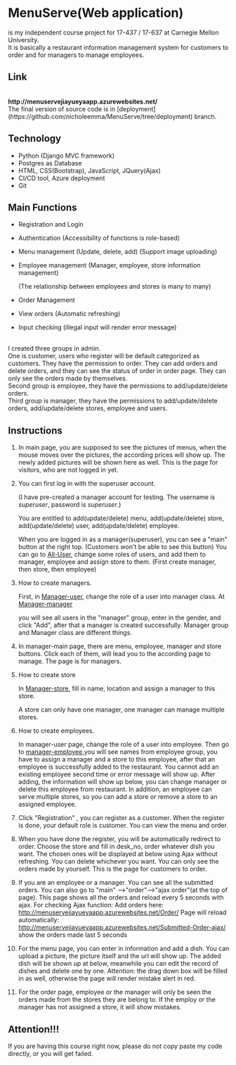 # MenuServe(Web application) 

is my independent course project for 17-437 / 17-637 at Carnegie Mellon University. 
<br>
It is basically a restaurant information management system for customers to order and for managers to manage employees.

## Link

<BR>
  <b>http://menuservejiayueyaapp.azurewebsites.net/</b>
<br>
The final version of source code is in [deployment](https://github.com/nicholeemma/MenuServe/tree/deployment) branch. 
 <br>

## Technology

- Python (Django MVC framework)
- Postgres as Database
- HTML, CSS(Bootstrap), JavaScript, JQuery(Ajax)
- CI/CD tool, Azure deployment
- Git

## Main Functions

  - Registration and Login

  - Authentication (Accessibility of functions is role-based)

  - Menu management (Update, delete, add) (Support image uploading)

  - Employee management (Manager, employee, store information management)

     (The relationship between employees and stores is many to many)

  - Order Management

  - View orders (Automatic refreshing)

  - Input checking (illegal input will render error message)

  <br>
I created three groups in admin. 
<br>
One is customer, users who register will be default categorized as customers. They have the permission to order. They can add orders and delete orders, and they can see the status of order in order page. They can only see the orders made by themselves. 
<br>
Second group is employee, they have the permissions to add/update/delete orders. 
<br>
Third group is manager, they have the permissions to add/update/delete orders, add/update/delete stores, employee and users.




## Instructions

1. In main page, you are supposed to see the pictures of menus, when the mouse moves over the pictures, the according prices will show up. The newly added pictures will be shown here as well. This is the page for visitors, who are not logged in yet.

2. You can first log in with the superuser account. 

   (I have pre-created a manager account for testing. The username is *superuser*, password is *superuser*.) 

   You are entitled to add(update/delete) menu, add(update/delete) store, add(update/delete) user, add(update/delete) employee.

   When you are logged in as a manager(superuser), you can see a "main" button at the right top. (Customers won't be able to see this button) You can go to [All-User](http://menuservejiayueyaapp.azurewebsites.net/Manager-User/), change some roles of users, and add them to manager, employee and assign store to them. (First create manager, then store, then employee)

3. How to create managers.  

   First, in [Manager-user](http://menuservejiayueyaapp.azurewebsites.net/Manager-User/), change the role of a user into manager class. At [Manager-manager](http://menuservejiayueyaapp.azurewebsites.net/Manager-Manager/ )

    you will see all users in the "manager" group, enter in the gender, and click "Add", after that a manager is created successfully.  Manager group and Manager class are different things.

4. In manager-main page, there are menu, employee, manager and store buttons. Click each of them, will lead you to the according page to manage. The page is for managers.

5. How to create store

   In [Manager-store](http://menuservejiayueyaapp.azurewebsites.net/Manager-Store/ ), fill in name, location and assign a manager to this store.

   A store can only have one manager, one manager can manage multiple stores.

6. How to create employees. 

    In manager-user page, change the role of a user into employee. Then go to [manager-employee](http://menuservejiayueyaapp.azurewebsites.net/Manager-Employee/ ),you will see names from employee group, you have to assign a manager and a store to this employee, after that an employee is successfully added to the restaurant. You cannot add an existing employee second time or error message will show up. After adding, the information will show up below, you can change manager or delete this employee from restaurant. In addition, an employee can serve multiple stores, so you can add a store or remove a store to an assigned employee.

7. Click "Registration" , you can register as a customer. When the register is done, your default role is customer. You can view the menu and order.

8. When you have done the register, you will be automatically redirect to order.
   Choose the store and fill in desk_no, order whatever dish you want. The chosen ones will be displayed at below using Ajax without refreshing. You can delete whichever you want. You can only see the orders made by yourself. This is the page for customers to order.

9. If you are an employee or a manager. You can see all the submitted orders. You can also go to "main" -->"order"-->"ajax order"(at the top of page). This page shows all the orders and reload every 5 seconds with ajax.
   For checking Ajax function:
   Add orders here: http://menuservejiayueyaapp.azurewebsites.net/Order/
   Page will reload automatically: http://menuservejiayueyaapp.azurewebsites.net/Submitted-Order-ajax/   show the orders made last 5 seconds

10. For the menu page, you can enter in information and add a dish. You can upload a picture, the picture itself and the url will show up. The added dish will be shown up at below, meanwhile you can edit the record of dishes and delete one by one. Attention: the drag down box will be filled in as well, otherwise the page will render mistake alert in red.

11. For the order page, employee or the manager will only be seen the orders made from the stores they are belong to. If the employ or the manager has not assigned a store, it will show mistakes.

    


## Attention!!!

If you are having this course right now, please do not copy paste my code directly, or you will get failed.
